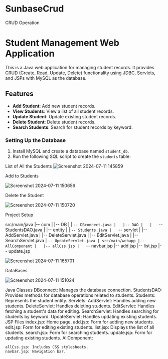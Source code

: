 # SunbaseCrud
CRUD Operation

# Student Management Web Application

This is a Java web application for managing student records. It provides CRUD (Create, Read, Update, Delete) functionality using JDBC, Servlets, and JSPs with MySQL as the database.

## Features

- **Add Student**: Add new student records.
- **View Students**: View a list of all student records.
- **Update Student**: Update existing student records.
- **Delete Student**: Delete student records.
- **Search Students**: Search for student records by keyword.

### Setting Up the Database

1. Install MySQL and create a database named `student_db`.
2. Run the following SQL script to create the `students` table:


List of All the Students
![Screenshot 2024-07-11 145859](https://github.com/Manuraj07/SunbaseCrud/assets/87747649/e3976153-df5b-4d28-96c2-fb4e820ac445)


Add to Students

![Screenshot 2024-07-11 150656](https://github.com/Manuraj07/SunbaseCrud/assets/87747649/04e7030d-d344-4ba7-a08e-783834cd186a)

Delete the Student


![Screenshot 2024-07-11 150720](https://github.com/Manuraj07/SunbaseCrud/assets/87747649/ae0185ee-a7ee-428b-bda9-ac6cf3b1f226)


Project Setup

src/main/java
|-- com
|   |-- DB
|   |   `-- DBconnect.java
|   |-- DAO
|   |   `-- StudentsDAO.java
|   |-- entity
|   |   `-- Students.java
|   `-- servlet
|       |-- AddServlet.java
|       |-- DeleteServlet.java
|       |-- EditServlet.java
|       |-- SearchServlet.java
|       `-- UpdateServlet.java
|
src/main/webapp
|-- AllComponent
|   |-- allCss.jsp
|   `-- navbar.jsp
|-- add.jsp
|-- list.jsp
|-- update.jsp


![Screenshot 2024-07-11 165701](https://github.com/Manuraj07/SunbaseCrud/assets/87747649/86cfe271-3914-49c5-b0a9-9e9c40adad50)

DataBases

![Screenshot 2024-07-11 151024](https://github.com/Manuraj07/SunbaseCrud/assets/87747649/e6d77260-8c37-4624-aae4-ecf550ea9515)

Java Classes
    DBconnect: Manages the database connection.
    StudentsDAO: Provides methods for database operations related to students.
    Students: Represents the student entity.
Servlets:
    AddServlet: Handles adding new students.
    DeleteServlet: Handles deleting students.
    EditServlet: Handles fetching a student's data for editing.
    SearchServlet: Handles searching for students by keyword.
    UpdateServlet: Handles updating existing students.
JSP Files
    index.jsp: Home page.
    add.jsp: Form for adding new students.
    edit.jsp: Form for editing existing students.
    list.jsp: Displays the list of all students.
    search.jsp: Form for searching students.
    update.jsp: Form for updating existing students.
AllComponent:

    allCss.jsp: Includes CSS stylesheets.
    navbar.jsp: Navigation bar.



